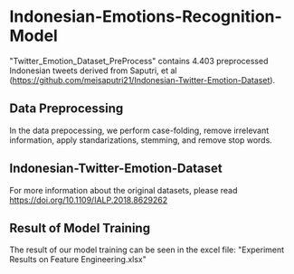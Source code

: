 # Indonesian-Emotions-Recognition-Model
"Twitter_Emotion_Dataset_PreProcess" contains 4.403 preprocessed Indonesian tweets derived from Saputri, et al (https://github.com/meisaputri21/Indonesian-Twitter-Emotion-Dataset).

## Data Preprocessing
In the data prepocessing, we perform case-folding, remove irrelevant information, apply standarizations, stemming, and remove stop words.

## Indonesian-Twitter-Emotion-Dataset
For more information about the original datasets, please read https://doi.org/10.1109/IALP.2018.8629262

## Result of Model Training
The result of our model training can be seen in the excel file: "Experiment Results on Feature Engineering.xlsx"
